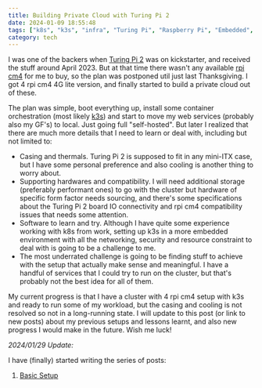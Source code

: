 ```yaml
---
title: Building Private Cloud with Turing Pi 2
date: 2024-01-09 18:55:48
tags: ["k8s", "k3s", "infra", "Turing Pi", "Raspberry Pi", "Embedded", "Private Cloud"]
category: tech
---
```


I was one of the backers when [Turing Pi 2](https://turingpi.com/product/turing-pi-2/) was on kickstarter, and received the stuff around April 2023. But at that time there wasn't any available [rpi cm4](https://www.raspberrypi.com/products/compute-module-4/) for me to buy, so the plan was postponed util just last Thanksgiving. I got 4 rpi cm4 4G lite version, and finally started to build a private cloud out of these.

The plan was simple, boot everything up, install some container orchestration (most likely [k3s](https://k3s.io)) and start to move my web services (probably also my GF's) to local. Just going full "self-hosted". But later I realized that there are much more details that I need to learn or deal with, including but not limited to:
- Casing and thermals. Turing Pi 2 is supposed to fit in any mini-ITX case, but I have some personal preference and also cooling is another thing to worry about.
- Supporting hardwares and compatibility. I will need additional storage (preferably performant ones) to go with the cluster but hardware of specific form factor needs sourcing, and there's some specifications about the Turing Pi 2 board IO connectivity and rpi cm4 compatibility issues that needs some attention.
- Software to learn and try. Although I have quite some experience working with k8s from work, setting up k3s in a more embedded environment with all the networking, security and resource constraint to deal with is going to be a challenge to me.
- The most underrated challenge is going to be finding stuff to achieve with the setup that actually make sense and meaningful. I have a handful of services that I could try to run on the cluster, but that's probably not the best idea for all of them.

My current progress is that I have a cluster with 4 rpi cm4 setup with k3s and ready to run some of my workload, but the casing and cooling is not resolved so not in a long-running state. I will update to this post (or link to new posts) about my previous setups and lessons learnt, and also new progress I would make in the future. Wish me luck!

*2024/01/29 Update:*

I have (finally) started writing the series of posts:
1. [Basic Setup](/blog/post/building_private_cloud_basic_setup/)
